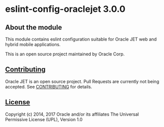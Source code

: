# eslint-config-oraclejet 3.0.0

## About the module
This module contains eslint configuration suitable for Oracle JET web and hybrid mobile applications.

This is an open source project maintained by Oracle Corp.

## [Contributing](https://github.com/oracle/eslint-config-oraclejet/tree/master/CONTRIBUTING.md)
Oracle JET is an open source project.  Pull Requests are currently not being accepted. See [CONTRIBUTING](https://github.com/oracle/eslint-config-oraclejet/tree/master/CONTRIBUTING.md) for details.

## [License](https://github.com/oracle/eslint-config-oraclejet/tree/master/LICENSE.md)
Copyright (c) 2014, 2017 Oracle and/or its affiliates The Universal Permissive License (UPL), Version 1.0


